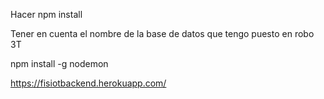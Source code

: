 Hacer npm install 

Tener en cuenta el nombre de la base de datos que tengo puesto en robo 3T

npm install -g nodemon

https://fisiotbackend.herokuapp.com/